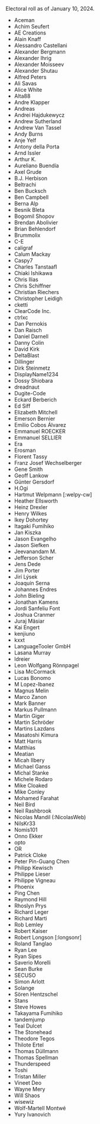 Electoral roll as of January 10, 2024.

* Aceman
* Achim Seufert
* AE Creations
* Alain Knaff
* Alessandro Castellani
* Alexander Bergmann
* Alexander Ihrig
* Alexander Moisseev
* Alexander Shutau
* Alfred Peters
* Ali Savas
* Alice White
* Alta88
* Andre Klapper
* Andreas
* Andrei Hajdukewycz
* Andrew Sutherland
* Andrew Van Tassel
* Andy Burns
* Anje Yelf
* Antony della Porta
* Arnd Issler
* Arthur K.
* Aureliano Buendía
* Axel Grude
* B.J. Herbison
* Beltrachi
* Ben Bucksch
* Ben Campbell
* Berna Alp
* Besnik Bleta
* Bogomil Shopov
* Brendan Abolivier
* Brian Behlendorf
* Brummolix
* C-E
* caligraf
* Calum Mackay
* Caspy7
* Charles Tanstaafl
* Chiaki Ishikawa
* Chris Ilias
* Chris Schiffner
* Christian Riechers
* Christopher Leidigh
* cketti
* ClearCode Inc.
* ctrlxc
* Dan Pernokis
* Dan Raisch
* Daniel Darnell
* Danny Colin
* David Kirk
* DeltaBlast
* Dillinger
* Dirk Steinmetz
* DisplayName1234
* Dossy Shiobara
* dreadnaut
* Dugite-Code
* Eckard Berberich
* Ed Siff
* Elizabeth Mitchell
* Emerson Bernier
* Emilio Cobos Álvarez
* Emmanuel ROECKER
* Emmanuel SELLIER
* Era
* Erosman
* Florent Tassy
* Franz Josef Wechselberger
* Gene Smith
* Geoff Lankow
* Günter Gersdorf
* H.Ogi
* Hartmut Welpmann [:welpy-cw]
* Heather Ellsworth
* Heinz Drexler
* Henry Wilkes
* Ikey Dohortey
* Itagaki Fumihiko
* Jan Kiszka
* Jason Evangelho
* Jason Siefken
* Jeevanandam M.
* Jefferson Scher
* Jens Dede
* Jim Porter
* Jirí Lýsek
* Joaquín Serna
* Johannes Endres
* John Bieling
* Jonathan Kamens
* Jordi Sanfeliu Font
* Joshua Cranmer
* Juraj Mäsiar
* Kai Engert
* kenjiuno
* kxxt
* LanguageTooler GmbH
* Lasana Murray
* ldreier
* Leon Wolfgang Rönnpagel
* Lisa McCormack
* Lucas Bonomo
* M Lopez-Ibanez
* Magnus Melin
* Marco Zanon
* Mark Banner
* Markus Pullmann
* Martin Giger
* Martin Schröder
* Martins Lazdans
* Masatoshi Kimura
* Matt Harris
* Matthias
* Meatian
* Micah Ilbery
* Michael Ganss
* Michal Stanke
* Michele Rodaro
* Mike Cloaked
* Mike Conley
* Mohamed Farahat
* Neil Bird
* Neil Rashbrook
* Nicolas Mandil (:NicolasWeb)
* NilsKr33
* Nomis101
* Onno Ekker
* opto
* OR
* Patrick Cloke
* Peter Pin-Guang Chen
* Philipp Kewisch
* Philippe Lieser
* Philippe Vigneau
* Phoenix
* Ping Chen
* Raymond Hill
* Rhoslyn Prys
* Richard Leger
* Richard Marti
* Rob Lemley
* Robert Kaiser
* Robert Longson [:longsonr]
* Roland Tanglao
* Ryan Lee
* Ryan Sipes
* Saverio Morelli
* Sean Burke
* SECUSO
* Simon Arlott
* Solange
* Sören Hentzschel
* Stans
* Steve Howes
* Takayama Fumihiko
* tandemjump
* Teal Dulcet
* The Stonehead
* Theodore Tegos
* Thilote Ertel
* Thomas Düllmann
* Thomas Spellman
* Thunderspeed
* Toshi
* Tristan Miller
* Vineet Deo
* Wayne Mery
* Will Shaos
* wisewiz
* Wolf-Martell Montwé
* Yury Ivanovich
